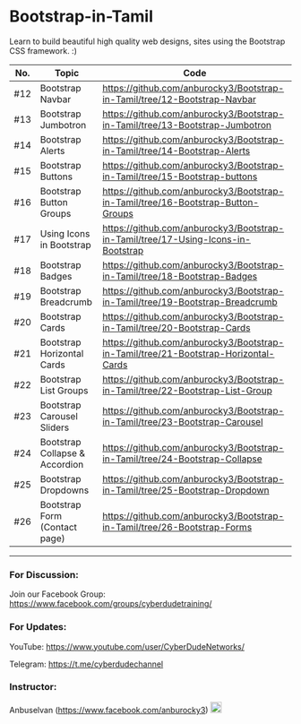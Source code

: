 # Bootstrap-in-Tamil

Learn to build beautiful high quality web designs, sites using the Bootstrap CSS framework. :)

| No. | Topic                          | Code                                                                                |
| --- | ------------------------------ | ----------------------------------------------------------------------------------- |
| #12 | Bootstrap Navbar               | https://github.com/anburocky3/Bootstrap-in-Tamil/tree/12-Bootstrap-Navbar           |
| #13 | Bootstrap Jumbotron            | https://github.com/anburocky3/Bootstrap-in-Tamil/tree/13-Bootstrap-Jumbotron        |
| #14 | Bootstrap Alerts               | https://github.com/anburocky3/Bootstrap-in-Tamil/tree/14-Bootstrap-Alerts           |
| #15 | Bootstrap Buttons              | https://github.com/anburocky3/Bootstrap-in-Tamil/tree/15-Bootstrap-buttons          |
| #16 | Bootstrap Button Groups        | https://github.com/anburocky3/Bootstrap-in-Tamil/tree/16-Bootstrap-Button-Groups    |
| #17 | Using Icons in Bootstrap       | https://github.com/anburocky3/Bootstrap-in-Tamil/tree/17-Using-Icons-in-Bootstrap   |
| #18 | Bootstrap Badges               | https://github.com/anburocky3/Bootstrap-in-Tamil/tree/18-Bootstrap-Badges           |
| #19 | Bootstrap Breadcrumb           | https://github.com/anburocky3/Bootstrap-in-Tamil/tree/19-Bootstrap-Breadcrumb       |
| #20 | Bootstrap Cards                | https://github.com/anburocky3/Bootstrap-in-Tamil/tree/20-Bootstrap-Cards            |
| #21 | Bootstrap Horizontal Cards     | https://github.com/anburocky3/Bootstrap-in-Tamil/tree/21-Bootstrap-Horizontal-Cards |
| #22 | Bootstrap List Groups          | https://github.com/anburocky3/Bootstrap-in-Tamil/tree/22-Bootstrap-List-Group       |
| #23 | Bootstrap Carousel Sliders     | https://github.com/anburocky3/Bootstrap-in-Tamil/tree/23-Bootstrap-Carousel         |
| #24 | Bootstrap Collapse & Accordion | https://github.com/anburocky3/Bootstrap-in-Tamil/tree/24-Bootstrap-Collapse         |
| #25 | Bootstrap Dropdowns            | https://github.com/anburocky3/Bootstrap-in-Tamil/tree/25-Bootstrap-Dropdown         |
| #26 | Bootstrap Form (Contact page)  | https://github.com/anburocky3/Bootstrap-in-Tamil/tree/26-Bootstrap-Forms            |

---

### For Discussion:

Join our Facebook Group: https://www.facebook.com/groups/cyberdudetraining/

### For Updates:

YouTube: https://www.youtube.com/user/CyberDudeNetworks/

Telegram: https://t.me/cyberdudechannel

### Instructor:

Anbuselvan (https://www.facebook.com/anburocky3) [<img src="https://image.flaticon.com/icons/png/512/124/124010.png" width="20"/>](https://www.facebook.com/anburocky3)
